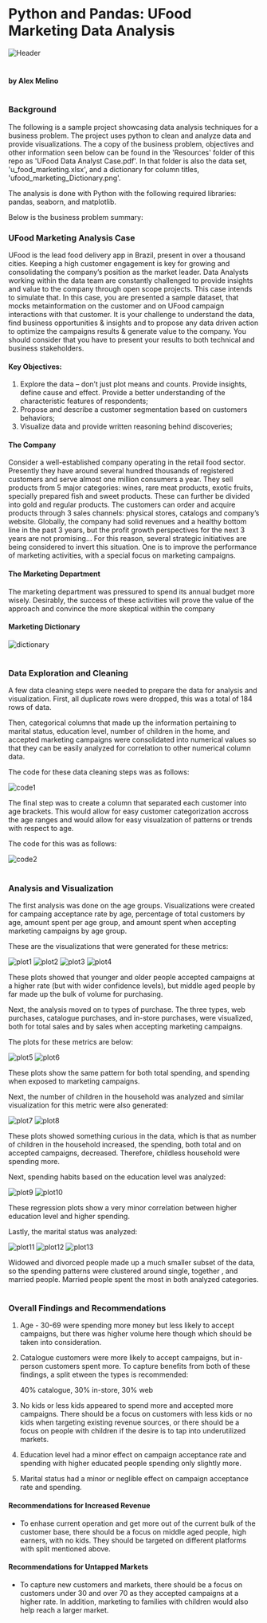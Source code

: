 # Python and Pandas: UFood Marketing Data Analysis

![Header](Images/header2.png)

#
#### by Alex Melino
#

### Background

The following is a sample project showcasing data analysis techniques for a business problem. The project uses python to clean and analyze data and provide visualizations. The a copy of the business problem, objectives and other information seen below can be found in the 'Resources' folder of this repo as 'UFood Data Analyst Case.pdf'. In that folder is also the data set, 'u_food_marketing.xlsx', and a dictionary for column titles, 'ufood_marketing_Dictionary.png'.

The analysis is done with Python with the following required libraries: pandas, seaborn, and matplotlib. 

Below is the business problem summary:




### UFood Marketing Analysis Case

UFood is the lead food delivery app in Brazil, present in over a thousand cities.
Keeping a high customer engagement is key for growing and consolidating the company’s
position as the market leader.
Data Analysts working within the data team are constantly challenged to provide insights and
value to the company through open scope projects. This case intends to simulate that.
In this case, you are presented a sample dataset, that mocks metainformation on the customer
and on UFood campaign interactions with that customer.
It is your challenge to understand the data, find business opportunities & insights and to propose
any data driven action to optimize the campaigns results & generate value to the company.
You should consider that you have to present your results to both technical and business
stakeholders.

#### Key Objectives:
1. Explore the data – don’t just plot means and counts. Provide insights, define cause and
effect. Provide a better understanding of the characteristic features of respondents;
2. Propose and describe a customer segmentation based on customers behaviors;
3. Visualize data and provide written reasoning behind discoveries;

#### The Company

Consider a well-established company operating in the retail food sector. Presently they have
around several hundred thousands of registered customers and serve almost one million
consumers a year. They sell products from 5 major categories: wines, rare meat products, exotic
fruits, specially prepared fish and sweet products. These can further be divided into gold and
regular products. The customers can order and acquire products through 3 sales channels: physical
stores, catalogs and company’s website. Globally, the company had solid revenues and a healthy
bottom line in the past 3 years, but the profit growth perspectives for the next 3 years are not
promising... For this reason, several strategic initiatives are being considered to invert this
situation. One is to improve the performance of marketing activities, with a special focus on
marketing campaigns.

#### The Marketing Department

The marketing department was pressured to spend its annual budget more wisely. Desirably, the success
of these activities will prove the value of the approach and convince the more skeptical within the
company

#### Marketing Dictionary
![dictionary](Resources/ufood_marketing_Dictionary.png)

#
#

### Data Exploration and Cleaning

A few data cleaning steps were needed to prepare the data for analysis and visualization. First, all duplicate rows were dropped, this was a total of 184 rows of data.

Then, categorical columns that made up the information pertaining to marital status, education level, number of children in the home, and accepted marketing campaigns were consolidated into numerical values so that they can be easily analyzed for correlation to other numerical column data. 

The code for these data cleaning steps was as follows:

![code1](Images/code1.png)

The final step was to create a column that separated each customer into age brackets. This would allow for easy customer categorization accross the age ranges and would allow for easy visualzation of patterns or trends with respect to age. 

The code for this was as follows:

![code2](Images/code2.png)

#

### Analysis and Visualization

The first analysis was done on the age groups. Visualizations were created for campaing acceptance rate by age, percentage of total customers by age, amount spent per age group, and amount spent when accepting marketing campaigns by age group. 

These are the visualizations that were generated for these metrics:

![plot1](Images/plot1.png)
![plot2](Images/plot2.png)
![plot3](Images/plot3.png)
![plot4](Images/plot4.png)

These plots showed that younger and older people accepted campaigns at a higher rate (but with wider confidence levels), but middle aged people by far made up the bulk of volume for purchasing.

Next, the analysis moved on to types of purchase. The three types, web purchases, catalogue purchases, and in-store purchases, were visualized, both for total sales and by sales when accepting marketing campaigns. 

The plots for these metrics are below:

![plot5](Images/plot5.png)
![plot6](Images/plot6.png)

These plots show the same pattern for both total spending, and spending when exposed to marketing campaigns.

Next, the number of children in the household was analyzed and similar visualization for this metric were also generated:

![plot7](Images/plot7.png)
![plot8](Images/plot8.png)

These plots showed something curious in the data, which is that as number of children in the household increased, the spending, both total and on accepted campaigns, decreased. Therefore, childless household were spending more. 

Next, spending habits based on the education level was analyzed:

![plot9](Images/plot9.png)
![plot10](Images/plot10.png)

These regression plots show a very minor correlation between higher education level and higher spending.

Lastly, the marital status was analyzed:

![plot11](Images/plot11.png)
![plot12](Images/plot12.png)
![plot13](Images/plot13.png)

Widowed and divorced people made up a much smaller subset of the data, so the spending patterns were clustered around single, together , and married people. Married people spent the most in both analyzed categories.







#

### Overall Findings and Recommendations


1. Age - 30-69 were spending more money but less likely to accept campaigns, but there was higher volume here though which should be taken into consideration.

2. Catalogue customers were more likely to accept campaigns, but in-person customers spent more. To capture benefits from both of these findings, a split etween the types is recommended:

    40% catalogue, 30% in-store, 30% web

3. No kids or less kids appeared to spend more and accepted more campaigns. There should be a focus on customers with less kids or no kids when targeting existing revenue sources, or there should be a focus on people with children if the desire is to tap into underutilized markets.

4. Education level had a minor effect on campaign acceptance rate and spending with higher educated people spending only slightly more.

5. Marital status had a minor or neglible effect on campaign acceptance rate and spending.


#### Recommendations for Increased Revenue
- To enhase current operation and get more out of the current bulk of the customer base, there should be a focus on middle aged people, high earners, with no kids. They should be targeted on different platforms with split mentioned above.

#### Recommendations for Untapped Markets
-  To capture new customers and markets, there should be a focus on customers under 30 and over 70 as they accepted campaigns at a higher rate. In addition, marketing to families with children would also help reach a larger market.
